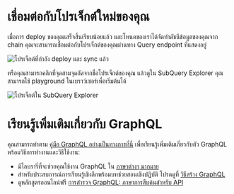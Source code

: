# เชื่อมต่อกับโปรเจ็กต์ใหม่ของคุณ

เมื่อการ deploy ของคุณเสร็จสิ้นเรียบน้อยแล้ว และโหนดของเราได้จัดทำดัชนีข้อมูลของคุณจาก chain คุณจะสามารถเชื่อมต่อกับโปรเจ็กต์ของคุณผ่านทาง Query endpoint ที่แสดงอยู่

![โปรเจ็กต์ที่กำลัง deploy และ sync แล้ว](/assets/img/projects-deploy-sync.png)

หรือคุณสามารถคลิกที่จุดสามจุดถัดจากชื่อโปรเจ็กต์ของคุณ แล้วดูใน SubQuery Explorer คุณสามารถใช้ playground ในเบราว์เซอร์เพื่อเริ่มต้นได้

![โปรเจ็กต์ใน SubQuery Explorer](/assets/img/projects-explorer.png)

# เรียนรู้เพิ่มเติมเกี่ยวกับ GraphQL

คุณสามารถทำตาม [คู่มือ GraphQL อย่างเป็นทางการที่นี่](https://graphql.org/learn/) เพื่อเรียนรู้เพิ่มเติมเกี่ยวกับตัว GraphQL พร้อมวิธีการทำงานและวิธีใช้งาน:
- มีไลบรารี่ที่จะช่วยคุณใช้งาน GraphQL ใน [ภาษาต่างๆ มากมาย](https://graphql.org/code/)
- สำหรับประสบการณ์การเรียนรู้เชิงลึกพร้อมบทช่วยสอนเชิงปฏิบัติ โปรดดูที่ [วิธีสร้าง GraphQL](https://www.howtographql.com/)
- ดูหลักสูตรออนไลน์ฟรี [การสำรวจ GraphQL: ภาษาการสืบค้นสำหรับ API](https://www.edx.org/course/exploring-graphql-a-query-language-for-apis)